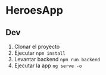 # HeroesApp
## Dev
1. Clonar el proyecto
2. Ejecutar ```npm install```
3. Levantar backend ```npm run backend```
2. Ejecutar la app ```ng serve -o```
